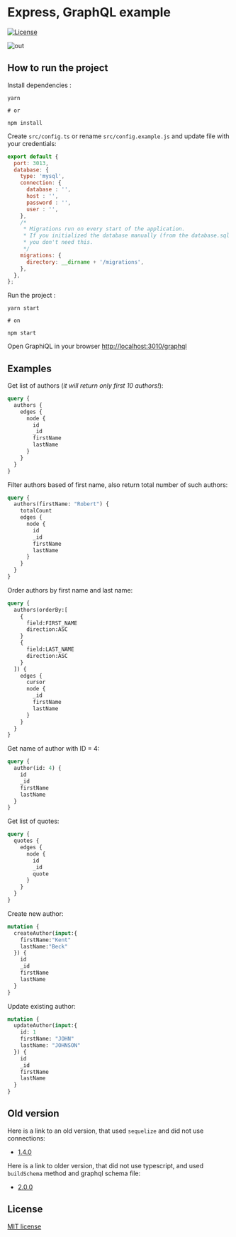 # Express, GraphQL example

[![License](https://img.shields.io/badge/License-MIT-blue.svg?maxAge=2592000)](https://github.com/juffalow/express-graphql-sequelize-example/blob/master/LICENSE)

![out](https://user-images.githubusercontent.com/8142965/56870885-6e11dd00-6a16-11e9-8bba-230476808af2.png)

## How to run the project

Install dependencies :

```shell
yarn

# or

npm install
```

Create `src/config.ts` or rename `src/config.example.js` and update file with your credentials:

```js
export default {
  port: 3013,
  database: {
    type: 'mysql',
    connection: {
      database : '',
      host : '',
      password : '',
      user : '',
    },
    /*
     * Migrations run on every start of the application.
     * If you initialized the database manually (from the database.sql file),
     * you don't need this.
     */
    migrations: {
      directory: __dirname + '/migrations',
    },
  },
};
```

Run the project :

```shell
yarn start

# on

npm start
```

Open GraphiQL in your browser [http://localhost:3010/graphql](http://localhost:3010/graphql)

## Examples

Get list of authors (*it will return only first 10 authors!*):

```graphql
query {
  authors {
    edges {
      node {
        id
        _id
        firstName
        lastName
      }
    }
  }
}
```

Filter authors based of first name, also return total number of such authors:

```graphql
query {
  authors(firstName: "Robert") {
    totalCount
    edges {
      node {
        id
        _id
        firstName
        lastName
      }
    }
  }
}
```

Order authors by first name and last name:

```graphql
query {
  authors(orderBy:[
    {
      field:FIRST_NAME
      direction:ASC
    }
    {
      field:LAST_NAME
      direction:ASC
    }
  ]) {
    edges {
      cursor
      node {
        _id
        firstName
        lastName
      }
    }
  }
}
```

Get name of author with ID = 4:

```GraphQL
query {
  author(id: 4) {
    id
    _id
    firstName
    lastName
  }
}
```

Get list of quotes:

```GraphQL
query {
  quotes {
    edges {
      node {
        id
        _id
        quote
      }
    }
  }
}
```

Create new author:

```GraphQL
mutation {
  createAuthor(input:{
    firstName:"Kent"
    lastName:"Beck"
  }) {
    id
    _id
    firstName
    lastName
  }
}
```

Update existing author:

```GraphQL
mutation {
  updateAuthor(input:{
    id: 1
    firstName: "JOHN"
    lastName: "JOHNSON"
  }) {
    id
    _id
    firstName
    lastName
  }
}
```

## Old version

Here is a link to an old version, that used `sequelize` and did not use connections:
* [1.4.0](https://github.com/juffalow/express-graphql-sequelize-example/tree/1.4.0)

Here is a link to older version, that did not use typescript, and used `buildSchema` method and graphql schema file:
* [2.0.0](https://github.com/juffalow/express-graphql-example/tree/2.0.0)

## License

[MIT license](./LICENSE)
